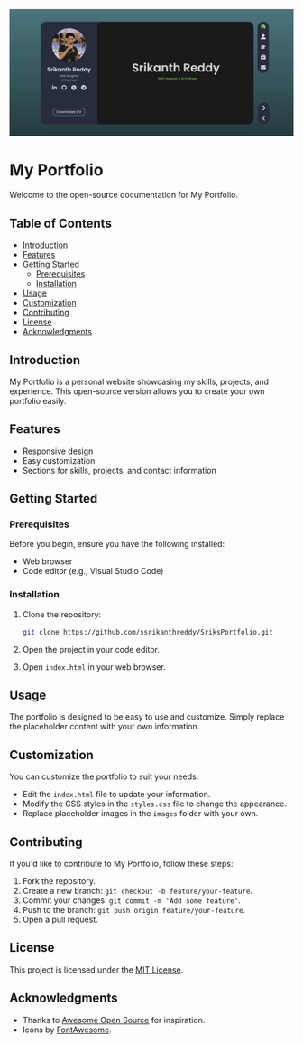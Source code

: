 ![Thumbnail](assets/thumbnail.png)

# My Portfolio

Welcome to the open-source documentation for My Portfolio.

## Table of Contents

- [Introduction](#introduction)
- [Features](#features)
- [Getting Started](#getting-started)
  - [Prerequisites](#prerequisites)
  - [Installation](#installation)
- [Usage](#usage)
- [Customization](#customization)
- [Contributing](#contributing)
- [License](#license)
- [Acknowledgments](#acknowledgments)

## Introduction

My Portfolio is a personal website showcasing my skills, projects, and experience. This open-source version allows you to create your own portfolio easily.

## Features

- Responsive design
- Easy customization
- Sections for skills, projects, and contact information

## Getting Started

### Prerequisites

Before you begin, ensure you have the following installed:

- Web browser
- Code editor (e.g., Visual Studio Code)

### Installation

1. Clone the repository:

   ```bash
   git clone https://github.com/ssrikanthreddy/SriksPortfolio.git
   ```

2. Open the project in your code editor.

3. Open `index.html` in your web browser.

## Usage

The portfolio is designed to be easy to use and customize. Simply replace the placeholder content with your own information.

## Customization

You can customize the portfolio to suit your needs:

- Edit the `index.html` file to update your information.
- Modify the CSS styles in the `styles.css` file to change the appearance.
- Replace placeholder images in the `images` folder with your own.

## Contributing

If you'd like to contribute to My Portfolio, follow these steps:

1. Fork the repository.
2. Create a new branch: `git checkout -b feature/your-feature`.
3. Commit your changes: `git commit -m 'Add some feature'`.
4. Push to the branch: `git push origin feature/your-feature`.
5. Open a pull request.

## License

This project is licensed under the [MIT License](LICENSE).

## Acknowledgments

- Thanks to [Awesome Open Source](https://awesomeopensource.com/) for inspiration.
- Icons by [FontAwesome](https://fontawesome.com/).


